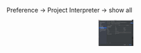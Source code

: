 Preference -> Project Interpreter -> show all
<p align="center">
<img width="80" height="60" src="https://github.com/Treers/spark-learn/blob/master/etc/1.jpg" />
</p>

